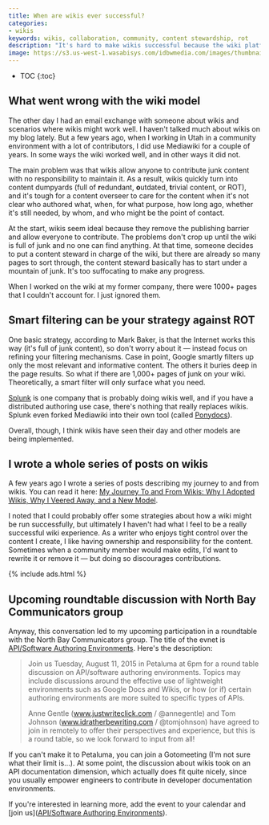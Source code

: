 ```yaml
---
title: When are wikis ever successful?
categories:
- wikis
keywords: wikis, collaboration, community, content stewardship, rot
description: "It's hard to make wikis successful because the wiki platform doesn't instill contributors with a sense of ownership with the content they create. As a result, wikis often become full of redundant, outdated, and trivial content. I'll share my lessons learned with wikis during a roundtable discussion with the North Bay Communicators group on August 11."
image: https://s3.us-west-1.wasabisys.com/idbwmedia.com/images/thumbnails/northbay.png
---
```


* TOC
{:toc}

## What went wrong with the wiki model

The other day I had an email exchange with someone about wikis and scenarios where wikis might work well. I haven't talked much about wikis on my blog lately. But a few years ago, when I working in Utah in a community environment with a lot of contributors, I did use Mediawiki for a couple of years. In some ways the wiki worked well, and in other ways it did not.

The main problem was that wikis allow anyone to contribute junk content with no responsibility to maintain it. As a result, wikis quickly turn into content dumpyards (full of **r**edundant, **o**utdated, **t**rivial content, or ROT), and it's tough for a content overseer to care for the content when it's not clear who authored what, when, for what purpose, how long ago, whether it's still needed, by whom, and who might be the point of contact.

At the start, wikis seem ideal because they remove the publishing barrier and allow everyone to contribute. The problems don't crop up until the wiki is full of junk and no one can find anything. At that time, someone decides to put a content steward in charge of the wiki, but there are already so many pages to sort through, the content steward basically has to start under a mountain of junk. It's too suffocating to make any progress.

When I worked on the wiki at my former company, there were 1000+ pages that I couldn't account for. I just ignored them.

## Smart filtering can be your strategy against ROT

One basic strategy, according to Mark Baker, is that the Internet works this way (it's full of junk content), so don't worry about it &mdash; instead focus on refining your filtering mechanisms. Case in point, Google smartly filters up only the most relevant and informative content. The others it buries deep in the page results. So what if there are 1,000+ pages of junk on your wiki. Theoretically, a smart filter will only surface what you need.

[Splunk](http://docs.splunk.com/Documentation/Splunk) is one company that is probably doing wikis well, and if you have a distributed authoring use case, there's nothing that really replaces wikis. Splunk even forked Mediawiki into their own tool (called [Ponydocs](http://docs.splunk.com/Documentation/Ponydocs/1.0/Content/WhatisPonydocs)).

Overall, though, I think wikis have seen their day and other models are being implemented.

## I wrote a whole series of posts on wikis

A few years ago I wrote a series of posts describing my journey to and from wikis. You can read it here: [My Journey To and From Wikis: Why I Adopted Wikis, Why I Veered Away, and a New Model](/2012/06/11/essay-my-journey-to-and-from-wikis-why-i-adopted-wikis-why-i-veered-away-from-them-and-a-new-model-for-collaboration/).

I noted that I could probably offer some strategies about how a wiki might be run successfully, but ultimately I haven't had what I feel to be a really successful wiki experience. As a writer who enjoys tight control over the content I create, I like having ownership and responsibility for the content. Sometimes when a community member would make edits, I'd want to rewrite it or remove it &mdash; but doing so discourages contributions.

{% include ads.html %}

## Upcoming roundtable discussion with North Bay Communicators group

Anyway, this conversation led to my upcoming participation in a roundtable with the North Bay Communicators group. The title of the evnet is [API/Software Authoring Environments](http://www.northbaycommunicators.org/2015/07/august-meeting-apisoftware-authoring-environments/). Here's the description:

>Join us Tuesday, August 11, 2015 in Petaluma at 6pm for a round table discussion on API/software authoring environments. Topics may include discussions around the effective use of lightweight environments such as Google Docs and Wikis, or how (or if) certain authoring environments are more suited to specific types of APIs.
>
>Anne Gentle (www.justwriteclick.com / @annegentle) and Tom Johnson (www.idratherbewriting.com / @tomjohnson) have agreed to join in remotely to offer their perspectives and experience, but this is a round table, so we look forward to input from all!

If you can't make it to Petaluma, you can join a Gotomeeting (I'm not sure what their limit is...). At some point, the discussion about wikis took on an API documentation dimension, which actually does fit quite nicely, since you usually empower engineers to contribute in developer documentation environments.

If you're interested in learning more, add the event to your calendar and [join us]([API/Software Authoring Environments](http://www.northbaycommunicators.org/2015/07/august-meeting-apisoftware-authoring-environments/)).
